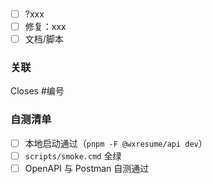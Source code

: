 ### 
- [ ] ?xxx
- [ ] 修复：xxx
- [ ] 文档/脚本

### 关联
Closes #编号

### 自测清单
- [ ] 本地启动通过（`pnpm -F @wxresume/api dev`）
- [ ] `scripts/smoke.cmd` 全绿
- [ ] OpenAPI 与 Postman 自测通过

